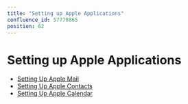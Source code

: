 ```yaml
---
title: "Setting up Apple Applications"
confluence_id: 57770865
position: 62
---
```

# Setting up Apple Applications


- [Setting Up Apple Mail](/Guide_de_l_utilisateur/Configuration_des_clients_lourds/Configuration_des_applications_Apple/Configuration_d_Apple_Mail/)
- [Setting Up Apple Contacts](/Guide_de_l_utilisateur/Configuration_des_clients_lourds/Configuration_des_applications_Apple/Configuration_de_Contacts/)
- [Setting Up Apple Calendar](/Guide_de_l_utilisateur/Configuration_des_clients_lourds/Configuration_des_applications_Apple/Configuration_de_Calendar/)


